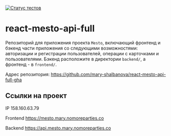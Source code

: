 [![Статус тестов](../../actions/workflows/tests.yml/badge.svg)](../../actions/workflows/tests.yml)

# react-mesto-api-full
Репозиторий для приложения проекта `Mesto`, включающий фронтенд и бэкенд части приложения со следующими возможностями: авторизации и регистрации пользователей, операции с карточками и пользователями. Бэкенд расположите в директории `backend/`, а фронтенд - в `frontend/`.

Адрес репозитория: https://github.com/mary-shalbanova/react-mesto-api-full-gha

## Ссылки на проект

IP 158.160.63.79

Frontend https://mesto.mary.nomoreparties.co

Backend https://api.mesto.mary.nomoreparties.co

